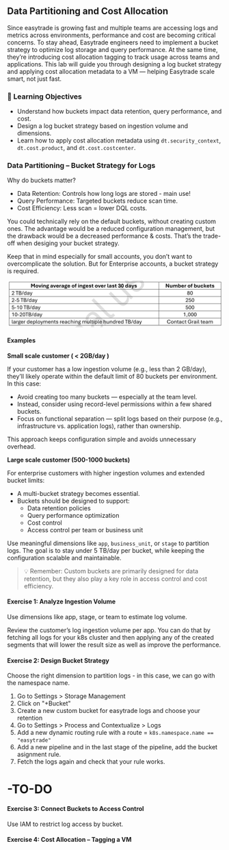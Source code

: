 ## Data Partitioning and Cost Allocation

Since easytrade is growing fast and multiple teams are accessing logs and metrics across environments, performance and cost are becoming critical concerns.
To stay ahead, Easytrade engineers need to implement a bucket strategy to optimize log storage and query performance. At the same time, they’re introducing cost allocation tagging to track usage across teams and applications.
This lab will guide you through designing a log bucket strategy and applying cost allocation metadata to a VM — helping Easytrade scale smart, not just fast.

### 🎯 Learning Objectives

- Understand how buckets impact data retention, query performance, and cost.
- Design a log bucket strategy based on ingestion volume and dimensions.
- Learn how to apply cost allocation metadata using `dt.security_context`, `dt.cost.product`, and `dt.cost.costcenter`.


### Data Partitioning – Bucket Strategy for Logs

Why do buckets matter?

- Data Retention: Controls how long logs are stored - main use!
- Query Performance: Targeted buckets reduce scan time.
- Cost Efficiency: Less scan = lower DQL costs.

You could technically rely on the default buckets, without creating custom ones. The advantage would be a reduced configuration management, but the drawback would be a decreased performance & costs. That’s the trade-off when desiging your bucket strategy.

Keep that in mind especially for small accounts, you don’t want to overcomplicate the solution. But for Enterprise accounts, a bucket strategy is required.

![](../../assets/images/ingest-volume-buckets.png)

#### Examples

**Small scale customer ( < 2GB/day )**

If your customer has a low ingestion volume (e.g., less than 2 GB/day), they’ll likely operate within the default limit of 80 buckets per environment. In this case:
- Avoid creating too many buckets — especially at the team level.
- Instead, consider using record-level permissions within a few shared buckets.
- Focus on functional separation — split logs based on their purpose (e.g., infrastructure vs. application logs), rather than ownership.

This approach keeps configuration simple and avoids unnecessary overhead.

**Large scale customer (500-1000 buckets)**

For enterprise customers with higher ingestion volumes and extended bucket limits:

- A multi-bucket strategy becomes essential.
- Buckets should be designed to support:
    - Data retention policies
    - Query performance optimization
    - Cost control
    - Access control per team or business unit

Use meaningful dimensions like `app`, `business_unit`, or `stage` to partition logs. The goal is to stay under 5 TB/day per bucket, while keeping the configuration scalable and maintainable.

> 💡 Remember: Custom buckets are primarily designed for data retention, but they also play a key role in access control and cost efficiency.

#### Exercise 1: Analyze Ingestion Volume

Use dimensions like app, stage, or team to estimate log volume.

Review the customer’s log ingestion volume per app. You can do that by fetching all logs for your k8s cluster and then applying any of the created segments that will lower the result size as well as improve the performance.

#### Exercise 2: Design Bucket Strategy

Choose the right dimension to partition logs - in this case, we can go with the namespace name.

1. Go to Settings > Storage Management 
2. Click on "+Bucket"
3. Create a new custom bucket for easytrade logs and choose your retention
4. Go to Settings > Process and Contextualize > Logs 
5. Add a new dynamic routing rule with a route = `k8s.namespace.name == "easytrade"`
6. Add a new pipeline and in the last stage of the pipeline, add the bucket asignment rule.
7. Fetch the logs again and check that your rule works.


# -TO-DO


#### Exercise 3: Connect Buckets to Access Control

Use IAM to restrict log access by bucket.


#### Exercise 4: Cost Allocation – Tagging a VM

